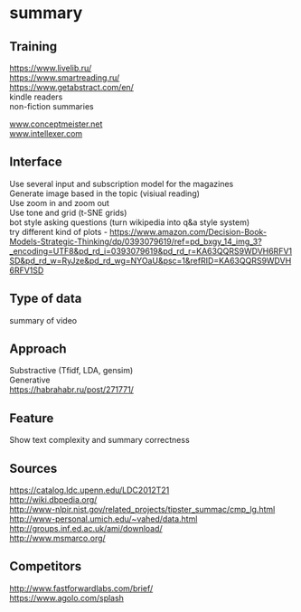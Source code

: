 # summary

## Training
https://www.livelib.ru/  
https://www.smartreading.ru/  
https://www.getabstract.com/en/  
kindle readers  
non-fiction summaries  

www.conceptmeister.net   
www.intellexer.com

## Interface  
Use several input and subscription model for the magazines  
Generate image based in the topic (visiual reading)  
Use zoom in and zoom out  
Use tone and grid  (t-SNE grids)  
bot style asking questions (turn wikipedia into q&a style system)  
try different kind of plots - https://www.amazon.com/Decision-Book-Models-Strategic-Thinking/dp/0393079619/ref=pd_bxgy_14_img_3?_encoding=UTF8&pd_rd_i=0393079619&pd_rd_r=KA63QQRS9WDVH6RFV1SD&pd_rd_w=RyJze&pd_rd_wg=NYOaU&psc=1&refRID=KA63QQRS9WDVH6RFV1SD  

## Type of data
summary of video

## Approach
Substractive (Tfidf, LDA, gensim)  
Generative   
https://habrahabr.ru/post/271771/   

## Feature
Show text complexity and summary correctness


## Sources  
https://catalog.ldc.upenn.edu/LDC2012T21     
http://wiki.dbpedia.org/     
http://www-nlpir.nist.gov/related_projects/tipster_summac/cmp_lg.html       
http://www-personal.umich.edu/~vahed/data.html   
http://groups.inf.ed.ac.uk/ami/download/    
http://www.msmarco.org/   

## Competitors  
http://www.fastforwardlabs.com/brief/   
https://www.agolo.com/splash  
